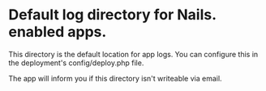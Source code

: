 Default log directory for Nails. enabled apps.
==============================================

This directory is the default location for app logs. You can configure this in the deployment's
config/deploy.php file.

The app will inform you if this directory isn't writeable via email.